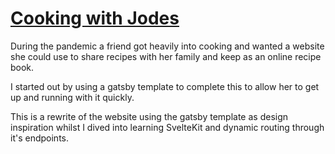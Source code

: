 # [Cooking with Jodes](cookingwithjodes.co.uk)

During the pandemic a friend got heavily into cooking and wanted a website she could use to share recipes with her family and keep as an online recipe book.

I started out by using a gatsby template to complete this to allow her to get up and running with it quickly.

This is a rewrite of the website using the gatsby template as design inspiration whilst I dived into learning SvelteKit and dynamic routing through it's endpoints.

